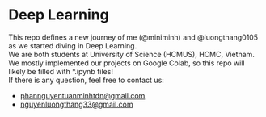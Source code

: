 # Deep Learning
This repo defines a new journey of me (@miniminh) and @luongthang0105 as we started diving in Deep Learning.  
We are both students at University of Science (HCMUS), HCMC, Vietnam.  
We mostly implemented our projects on Google Colab, so this repo will likely be filled with *.ipynb files!  
If there is any question, feel free to contact us:  
- <phannguyentuanminhtdn@gmail.com>
- <nguyenluongthang33@gmail.com>


